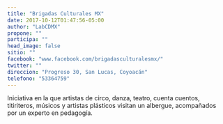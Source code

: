 ```yaml
---
title: "Brigadas Culturales MX"
date: 2017-10-12T01:47:56-05:00
author: "LabCDMX"
propone: ""
participa: ""
head_image: false
sitio: ""
facebook: "www.facebook.com/brigadasculturalesmx/"
twitter: ""
direccion: "Progreso 30, San Lucas, Coyoacán"
telefono: "53364759"
---
```

Iniciativa en la que artistas de circo, danza, teatro, cuenta cuentos, titiriteros, músicos y artistas plásticos visitan un albergue, acompañados por un experto en pedagogía.

